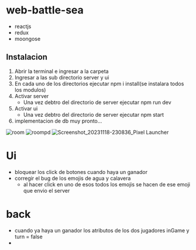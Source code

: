 # web-battle-sea
- reactjs
- redux
- moongose
## Instalacion
1. Abrir la terminal e ingresar a la carpeta
2. Ingresar a las sub directorio server y ui
3. En cada uno de los directorios ejecutar npm i install(se instalara todos los modulos)
4. Activar server
    - Una vez debtro del directorio de server ejecutar npm run dev
5. Activar ui
    - Una vez debtro del directorio de server ejecutar npm start
6. implementacion de db muy pronto...

![room](https://github.com/isaacanteparac/web-battle-sea/assets/69361351/db0415f4-6405-4ea3-8ef1-5c6bec43f9b2)
![roompd](https://github.com/isaacanteparac/web-battle-sea/assets/69361351/357abadc-b600-4b74-8bd4-b809d2c91081)
![Screenshot_20231118-230836_Pixel Launcher](https://github.com/isaacanteparac/web-battle-sea/assets/69361351/f42db2c3-338f-42ee-a183-99e7162045b7)


# Ui
- bloquear los click de botones cuando haya un ganador
- corregir el bug de los emojis de agua y calavera
    - al hacer click en uno de esos todos los emojis se hacen de ese emoji que envio el server
# back
- cuando ya haya un ganador los atributos de los dos jugadores inGame y turn =  false
- 